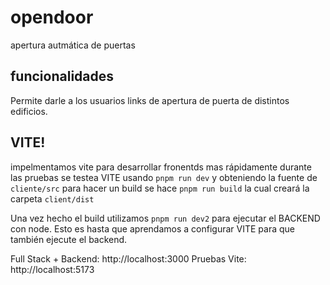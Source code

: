 # opendoor
apertura autmática de puertas


## funcionalidades
Permite darle a los usuarios links de apertura de puerta de distintos edificios.


## VITE!
impelmentamos vite para desarrollar fronentds mas rápidamente
durante las pruebas se testea VITE usando `pnpm run dev` y obteniendo la fuente de `cliente/src`
para hacer un build se hace `pnpm run build` la cual creará la carpeta `client/dist`

Una vez hecho el build utilizamos `pnpm run dev2` para ejecutar el BACKEND con node.
Esto es hasta que aprendamos a configurar VITE para que también ejecute el backend.


Full Stack + Backend: http://localhost:3000
Pruebas Vite: http://localhost:5173